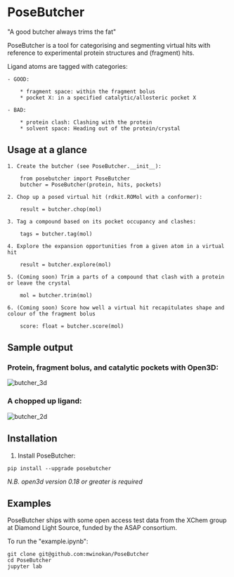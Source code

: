 
# PoseButcher

"A good butcher always trims the fat"

PoseButcher is a tool for categorising and segmenting virtual hits with reference to experimental protein structures and (fragment) hits.

Ligand atoms are tagged with categories:

	- GOOD:

		* fragment space: within the fragment bolus
		* pocket X: in a specified catalytic/allosteric pocket X

	- BAD:
		
		* protein clash: Clashing with the protein
		* solvent space: Heading out of the protein/crystal

## Usage at a glance

	1. Create the butcher (see PoseButcher.__init__):

		from posebutcher import PoseButcher
		butcher = PoseButcher(protein, hits, pockets)

	2. Chop up a posed virtual hit (rdkit.ROMol with a conformer):

		result = butcher.chop(mol)

	3. Tag a compound based on its pocket occupancy and clashes:

		tags = butcher.tag(mol)

	4. Explore the expansion opportunities from a given atom in a virtual hit

		result = butcher.explore(mol)

	5. (Coming soon) Trim a parts of a compound that clash with a protein or leave the crystal

		mol = butcher.trim(mol)

	6. (Coming soon) Score how well a virtual hit recapitulates shape and colour of the fragment bolus

		score: float = butcher.score(mol)

## Sample output

### Protein, fragment bolus, and catalytic pockets with Open3D:

![butcher_3d](https://github.com/mwinokan/PoseButcher/assets/36866506/5162fa10-8003-4980-aa08-0cbc0d38a0f5)

### A chopped up ligand:

![butcher_2d](https://github.com/mwinokan/PoseButcher/assets/36866506/f4947703-83f9-45f5-8e70-108918582938)

## Installation

1. Install PoseButcher:

`pip install --upgrade posebutcher`

*N.B. open3d version 0.18 or greater is required*

## Examples

PoseButcher ships with some open access test data from the XChem group at Diamond Light Source, funded by the ASAP consortium.

To run the "example.ipynb":

```
git clone git@github.com:mwinokan/PoseButcher
cd PoseButcher
jupyter lab
```
